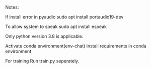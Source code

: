 Notes:

If install error in pyaudio
sudo apt install portaudio19-dev

To allow system to speak
sudo apt install espeak

Only python version 3.8 is applicable.


Activate conda environment(env-chat)
install requirements in conda environment


For training
Run train.py seperately.